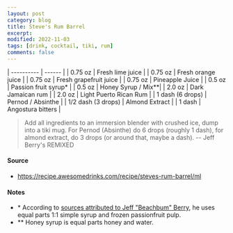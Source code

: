 ```yaml
---
layout: post
category: blog
title: Steve's Rum Barrel
excerpt:
modified: 2022-11-03
tags: [drink, cocktail, tiki, rum]
comments: false
---
```


| ---------- | ------ |
| 0.75 oz | Fresh lime juice |
| 0.75 oz | Fresh orange juice |
| 0.75 oz | Fresh grapefruit juice |
| 0.75 oz | Pineapple Juice |
| 0.5 oz  | Passion fruit syrup* |
| 0.5 oz  | Honey Syrup / Mix**|
| 2.0 oz | Dark Jamaican rum |
| 2.0 oz | Light Puerto Rican Rum |
| 1 dash (6 drops) | Pernod / Absinthe |
| 1/2 dash (3 drops) | Almond Extract |
| 1 dash | Angostura bitters |

> Add all ingredients to an immersion blender with crushed ice, dump into a tiki mug. For Pernod (Absinthe) do 6 drops (roughly 1 dash), for almond extract, do 3 drops (or around that, maybe a dash). -- Jeff Berry's REMIXED



#### Source
- https://recipe.awesomedrinks.com/recipe/steves-rum-barrel/ml

#### Notes
- \* According to [sources attributed to Jeff "Beachbum" Berry](https://punchdrink.com/recipes/jeff-beachbum-berrys-passion-fruit-syrup/), he uses equal parts 1:1 simple syrup and frozen passionfruit pulp.
- ** Honey syrup is equal parts honey and water.

